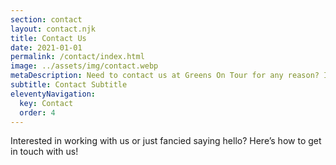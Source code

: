 ```yaml
---
section: contact
layout: contact.njk
title: Contact Us
date: 2021-01-01
permalink: /contact/index.html
image: ../assets/img/contact.webp
metaDescription: Need to contact us at Greens On Tour for any reason? Interested in working with us or just fancied saying hello? Here’s how to get in touch with us! 
subtitle: Contact Subtitle
eleventyNavigation:
  key: Contact
  order: 4
---
```


Interested in working with us or just fancied saying hello? Here’s how to get in touch with us! 
